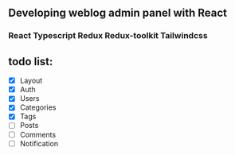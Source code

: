 ## Developing weblog admin panel with React
### React  Typescript  Redux  Redux-toolkit Tailwindcss

## todo list:
* [x] Layout
* [x] Auth
* [x] Users
* [x] Categories
* [X] Tags
* [ ] Posts
* [ ] Comments
* [ ] Notification
